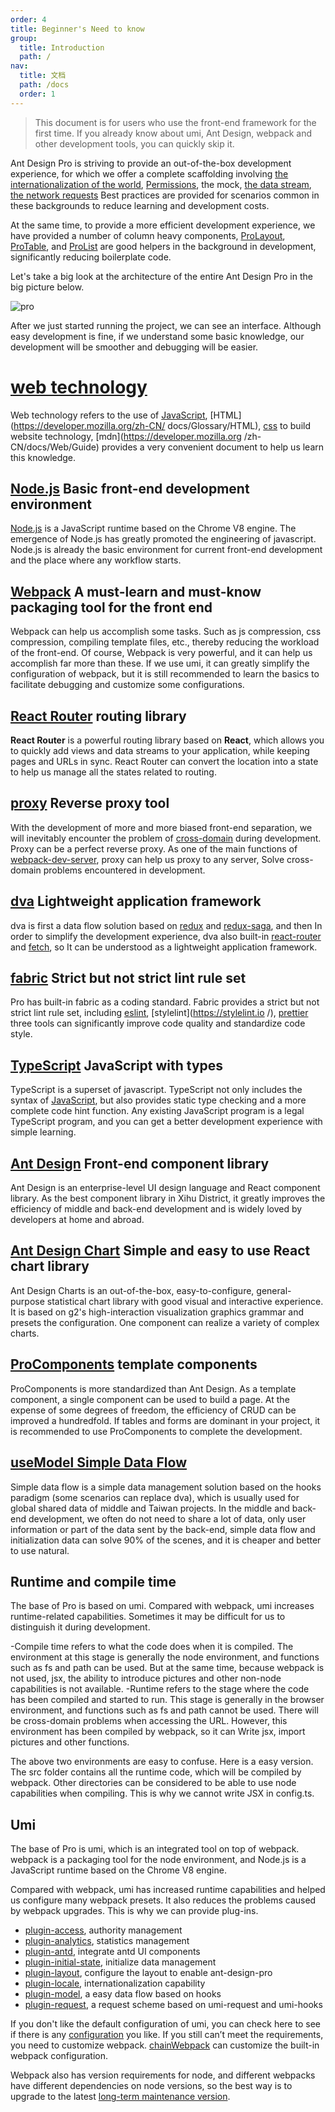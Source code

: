 ```yaml
---
order: 4
title: Beginner's Need to know
group:
  title: Introduction
  path: /
nav:
  title: 文档
  path: /docs
  order: 1
---
```


> This document is for users who use the front-end framework for the first time. If you already know about umi, Ant Design, webpack and other development tools, you can quickly skip it.

Ant Design Pro is striving to provide an out-of-the-box development experience, for which we offer a complete scaffolding involving [the internationalization of the world](https://umijs.org/plugins/plugin-locale), [Permissions](https://umijs.org/plugins/plugin-access), the mock, [the data stream](https://umijs.org/plugins/plugin-model), [the network requests](https://umijs.org/plugins/plugin-request) Best practices are provided for scenarios common in these backgrounds to reduce learning and development costs.

At the same time, to provide a more efficient development experience, we have provided a number of column heavy components, [ProLayout](https://procomponents.ant.design/components/layout), [ProTable](https://procomponents.ant.design/components/table), and [ProList](<[https.ant.design](https://procomponents.ant.design/components/list)/>) are good helpers in the background in development, significantly reducing boilerplate code.

Let's take a big look at the architecture of the entire Ant Design Pro in the big picture below.

![pro](https://gw.alipayobjects.com/zos/antfincdn/AhUzrugUr%26/yuque_diagram.jpg)

After we just started running the project, we can see an interface. Although easy development is fine, if we understand some basic knowledge, our development will be smoother and debugging will be easier.

# [web technology](https://developer.mozilla.org/zh-CN/docs/Web/Reference)

Web technology refers to the use of [JavaScript](https://developer.mozilla.org/zh-CN/docs/Web/JavaScript/Reference), [HTML](https://developer.mozilla.org/zh-CN/ docs/Glossary/HTML), [css](https://developer.mozilla.org/zh-CN/docs/Glossary/CSS) to build website technology, [mdn](https://developer.mozilla.org /zh-CN/docs/Web/Guide) provides a very convenient document to help us learn this knowledge.

## [Node.js](https://nodejs.org/en/) Basic front-end development environment

[Node.js](https://nodejs.org/en/) is a JavaScript runtime based on the Chrome V8 engine. The emergence of Node.js has greatly promoted the engineering of javascript. Node.js is already the basic environment for current front-end development and the place where any workflow starts.

## [Webpack](https://webpack.js.org/) A must-learn and must-know packaging tool for the front end

Webpack can help us accomplish some tasks. Such as js compression, css compression, compiling template files, etc., thereby reducing the workload of the front-end. Of course, Webpack is very powerful, and it can help us accomplish far more than these. If we use umi, it can greatly simplify the configuration of webpack, but it is still recommended to learn the basics to facilitate debugging and customize some configurations.

## [React Router](https://reactrouter.com/web/guides/quick-start) routing library

**React Router** is a powerful routing library based on **React**, which allows you to quickly add views and data streams to your application, while keeping pages and URLs in sync. React Router can convert the location into a state to help us manage all the states related to routing.

## [proxy](https://webpack.docschina.org/configuration/dev-server/) Reverse proxy tool

With the development of more and more biased front-end separation, we will inevitably encounter the problem of [cross-domain](https://www.ruanyifeng.com/blog/2016/04/cors.html) during development. Proxy can be a perfect reverse proxy. As one of the main functions of [webpack-dev-server](https://github.com/webpack/webpack-dev-server), proxy can help us proxy to any server, Solve cross-domain problems encountered in development.

## [dva](https://dvajs.com/guide/#%E7%89%B9%E6%80%A7) Lightweight application framework

dva is first a data flow solution based on [redux](https://github.com/reduxjs/redux) and [redux-saga](https://github.com/redux-saga/redux-saga), and then In order to simplify the development experience, dva also built-in [react-router](https://github.com/ReactTraining/react-router) and [fetch](https://github.com/github/fetch), so It can be understood as a lightweight application framework.

## [fabric](https://github.com/umijs/fabric) Strict but not strict lint rule set

Pro has built-in fabric as a coding standard. Fabric provides a strict but not strict lint rule set, including [eslint](https://cn.eslint.org/), [stylelint](https://stylelint.io /), [prettier](https://prettier.io/) three tools can significantly improve code quality and standardize code style.

## [TypeScript](https://www.typescriptlang.org/) JavaScript with types

TypeScript is a superset of javascript. TypeScript not only includes the syntax of [JavaScript](https://zh.wikipedia.org/wiki/JavaScript), but also provides static type checking and a more complete code hint function. Any existing JavaScript program is a legal TypeScript program, and you can get a better development experience with simple learning.

## [Ant Design](https://ant.design/index-cn) Front-end component library

Ant Design is an enterprise-level UI design language and React component library. As the best component library in Xihu District, it greatly improves the efficiency of middle and back-end development and is widely loved by developers at home and abroad.

## [Ant Design Chart](https://charts.ant.design/zh-CN) Simple and easy to use React chart library

Ant Design Charts is an out-of-the-box, easy-to-configure, general-purpose statistical chart library with good visual and interactive experience. It is based on g2's high-interaction visualization graphics grammar and presets the configuration. One component can realize a variety of complex charts.

## [ProComponents](https://procomponents.ant.design/) template components

ProComponents is more standardized than Ant Design. As a template component, a single component can be used to build a page. At the expense of some degrees of freedom, the efficiency of CRUD can be improved a hundredfold. If tables and forms are dominant in your project, it is recommended to use ProComponents to complete the development.

## [useModel Simple Data Flow](https://umijs.org/zh-CN/plugins/plugin-initial-state)

Simple data flow is a simple data management solution based on the hooks paradigm (some scenarios can replace dva), which is usually used for global shared data of middle and Taiwan projects. In the middle and back-end development, we often do not need to share a lot of data, only user information or part of the data sent by the back-end, simple data flow and initialization data can solve 90% of the scenes, and it is cheaper and better to use natural.

## Runtime and compile time

The base of Pro is based on umi. Compared with webpack, umi increases runtime-related capabilities. Sometimes it may be difficult for us to distinguish it during development.

-Compile time refers to what the code does when it is compiled. The environment at this stage is generally the node environment, and functions such as fs and path can be used. But at the same time, because webpack is not used, jsx, the ability to introduce pictures and other non-node capabilities is not available. -Runtime refers to the stage where the code has been compiled and started to run. This stage is generally in the browser environment, and functions such as fs and path cannot be used. There will be cross-domain problems when accessing the URL. However, this environment has been compiled by webpack, so it can Write jsx, import pictures and other functions.

The above two environments are easy to confuse. Here is a easy version. The src folder contains all the runtime code, which will be compiled by webpack. Other directories can be considered to be able to use node capabilities when compiling. This is why we cannot write JSX in config.ts.

## Umi

The base of Pro is umi, which is an integrated tool on top of webpack. webpack is a packaging tool for the node environment, and Node.js is a JavaScript runtime based on the Chrome V8 engine.

Compared with webpack, umi has increased runtime capabilities and helped us configure many webpack presets. It also reduces the problems caused by webpack upgrades. This is why we can provide plug-ins.

- [plugin-access](https://umijs.org/plugins/plugin-access), authority management
- [plugin-analytics](https://umijs.org/plugins/plugin-analytics), statistics management
- [plugin-antd](https://umijs.org/plugins/plugin-antd), integrate antd UI components
- [plugin-initial-state](https://umijs.org/plugins/plugin-initial-state), initialize data management
- [plugin-layout](https://umijs.org/plugins/plugin-layout), configure the layout to enable ant-design-pro
- [plugin-locale](https://umijs.org/plugins/plugin-locale), internationalization capability
- [plugin-model](https://umijs.org/plugins/plugin-model), a easy data flow based on hooks
- [plugin-request](https://umijs.org/plugins/plugin-request), a request scheme based on umi-request and umi-hooks

If you don't like the default configuration of umi, you can check here to see if there is any [configuration](https://umijs.org/config) you like. If you still can’t meet the requirements, you need to customize webpack. [chainWebpack](https://umijs.org/config#chainwebpack) can customize the built-in webpack configuration.

Webpack also has version requirements for node, and different webpacks have different dependencies on node versions, so the best way is to upgrade to the latest [long-term maintenance version](https://nodejs.org/en/).
